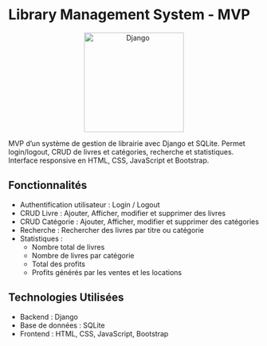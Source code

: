 # Library Management System - MVP

<p align="center">
  <img src="https://static.djangoproject.com/img/logos/django-logo-negative.svg" alt="Django" width="200"/>
</p>

MVP d’un système de gestion de librairie avec Django et SQLite. Permet login/logout, CRUD de livres et catégories, recherche et statistiques. Interface responsive en HTML, CSS, JavaScript et Bootstrap.

## Fonctionnalités

- Authentification utilisateur : Login / Logout
- CRUD Livre : Ajouter, Afficher, modifier et supprimer des livres
- CRUD Catégorie : Ajouter, Afficher, modifier et supprimer des catégories
- Recherche : Rechercher des livres par titre ou catégorie
- Statistiques :
  - Nombre total de livres
  - Nombre de livres par catégorie
  - Total des profits
  - Profits générés par les ventes et les locations

## Technologies Utilisées

- Backend : Django
- Base de données : SQLite
- Frontend : HTML, CSS, JavaScript, Bootstrap

